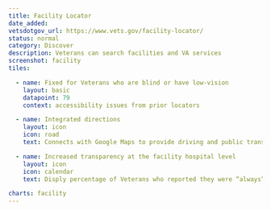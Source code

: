```yaml
---
title: Facility Locator
date_added:
vetsdotgov_url: https://www.vets.gov/facility-locator/
status: normal
category: Discover
description: Veterans can search facilities and VA services
screenshot: facility
tiles:

  - name: Fixed for Veterans who are blind or have low-vision
    layout: basic
    datapoint: 79
    context: accessibility issues from prior locators

  - name: Integrated directions
    layout: icon
    icon: road
    text: Connects with Google Maps to provide driving and public transit directions

  - name: Increased transparency at the facility hospital level
    layout: icon
    icon: calendar
    text: Disply percentage of Veterans who reported they were “always” or “usually” able to get an appointment

charts: facility
---
```

